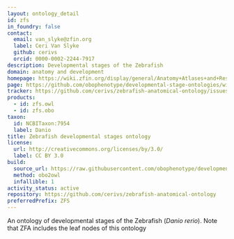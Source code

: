 ```yaml
---
layout: ontology_detail
id: zfs
in_foundry: false
contact:
  email: van_slyke@zfin.org
  label: Ceri Van Slyke
  github: cerivs
  orcid: 0000-0002-2244-7917
description: Developmental stages of the Zebrafish
domain: anatomy and development
homepage: https://wiki.zfin.org/display/general/Anatomy+Atlases+and+Resources
page: https://github.com/obophenotype/developmental-stage-ontologies/wiki/ZFS
tracker: https://github.com/cerivs/zebrafish-anatomical-ontology/issues
products:
  - id: zfs.owl
  - id: zfs.obo
taxon:
  id: NCBITaxon:7954
  label: Danio
title: Zebrafish developmental stages ontology
license:
  url: http://creativecommons.org/licenses/by/3.0/
  label: CC BY 3.0
build:
  source_url: https://raw.githubusercontent.com/obophenotype/developmental-stage-ontologies/master/src/zfs/zfs.obo
  method: obo2owl
  infallible: 1
activity_status: active
repository: https://github.com/cerivs/zebrafish-anatomical-ontology
preferredPrefix: ZFS
---
```


An ontology of developmental stages of the Zebrafish (<i>Danio rerio</i>). Note that ZFA includes the leaf nodes of this ontology
